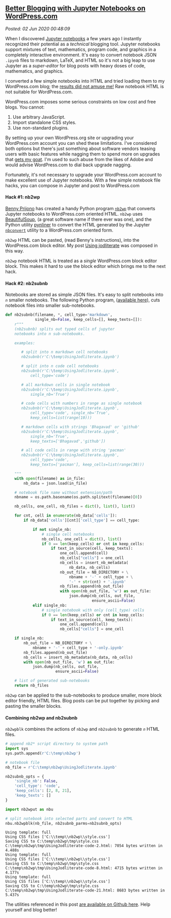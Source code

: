  
[Better Blogging with Jupyter Notebooks on WordPress.com](http://analyzethedatanotthedrivel.org/2020/06/01/better-blogging-with-jupyter-notebooks-on-wordpress-com/) 
--------------------------------------------------------------------------------------------------------------------------------------------------------------------

*Posted: 02 Jun 2020 00:48:09*

When I discovered [Jupyter notebooks](https://jupyter.org/) a few years ago
I instantly recognized their potential as a *technical* blogging tool. Jupyter
notebooks support mixtures of text, mathematics, program code, and graphics in
a completely interactive environment. It's easy to convert notebook JSON `.ipynb`
files to markdown, LaTeX, and HTML so it's not a big leap to use
Jupyter as a *super-editor* for blog posts with heavy doses of code, mathematics,
and graphics.

I converted a few simple notebooks into HTML and tried loading them to my
WordPress.com blog; the 
[results did not amuse me!](https://analyzethedatanotthedrivel.org/2017/12/24/downloading-smugmug-captions-with-python-and-jupyter/) Raw notebook HTML is not suitable 
for WordPress.com. 

WordPress.com imposes some serious constraints on low cost and free blogs. You cannot:

1. Use arbitrary JavaScript.
2. Import standalone CSS styles.
3. Use non-standard plugins.

By setting up your own WordPress.org site or upgrading your WordPress.com account
you can shed these limitations. I've considered
both options but there's just something about software vendors teasing
users with basic features while nagging them to spend more on upgrades
that [gets my goat](https://www.wisegeek.com/what-does-gets-my-goat-mean.htm). I'm 
used to such abuse from the likes of Adobe and would
advise WordPress.com to dial back upgrade nagging.

Fortunately, it's not necessary to upgrade your WordPress.com account to make excellent
use of Jupyter notebooks. With a few simple notebook file hacks, you can compose in Jupyter
and post to WordPress.com

#### Hack #1: nb2wp

[Benny Prijono](https://github.com/bennylp) has created a handy 
Python program [`nb2wp`](https://github.com/bennylp/nb2wp) that converts Jupyter notebooks 
to WordPress.com oriented HTML. `nb2wp` uses [BeautifulSoup](https://pypi.org/project/beautifulsoup4/), (a great software name if there ever was one), and the Python utility [pynliner](https://pythonhosted.org/pynliner/) to convert the HTML generated by
the Jupyter [`nbconvert`](https://anaconda.org/anaconda/nbconvert) utility to a WordPress.com oriented form.

`nb2wp` HTML can be pasted, (read Benny's instructions), into the WordPress.com block editor. My 
post [Using jodliterate](https://analyzethedatanotthedrivel.org/2020/05/25/using-jodliterate/) was
composed in this way.  

`nb2wp` notebook HTML is treated as a *single* WordPress.com block editor block. This makes it hard to use the block 
editor which brings me to the next hack.

#### Hack #2: nb2subnb

Notebooks are stored as simple JSON files. It's easy to split notebooks into
*`n`* smaller notebooks. The following Python program, 
([available here](https://github.com/bakerjd99/Analyze-the-Data-not-the-Drivel/blob/master/bluts/nb2wput.py)), cuts notebook
files into smaller sub-notebooks.


```python
def nb2subnb(filename, *, cell_type='markdown', 
             single_nb=False, keep_cells=[], keep_texts=[]):
    r"""
    (nb2subnb) splits out typed cells of jupyter 
    notebooks into n sub-notebooks.

    examples:

       # split into n markdown cell notebooks
       nb2subnb(r'C:\temp\UsingJodliterate.ipynb')

       # split into n code cell notebooks
       nb2subnb(r'C:\temp\UsingJodliterate.ipynb', 
           cell_type='code')

       # all markdown cells in single notebook
       nb2subnb(r'C:\temp\UsingJodliterate.ipynb', 
           single_nb='True')

       # code cells with numbers in range as single notebook
       nb2subnb(r'C:\temp\UsingJodliterate.ipynb', 
           cell_type='code', single_nb='True', 
           keep_cells=list(range(10)))

       # markdown cells with strings 'Bhagavad' or 'github' 
       nb2subnb(r'C:\temp\UsingJodliterate.ipynb', 
           single_nb='True',
           keep_texts=['Bhagavad','github'])

       # all code cells in range with string 'pacman' 
       nb2subnb(r'C:\temp\UsingJodliterate.ipynb', 
           cell_type='code',
           keep_texts=['pacman'], keep_cells=list(range(30)))

    """
    with open(filename) as in_file:
        nb_data = json.load(in_file)

    # notebook file name without extension/path
    nbname = os.path.basename(os.path.splitext(filename)[0])

    nb_cells, one_cell, nb_files = dict(), list(), list()

    for cnt, cell in enumerate(nb_data['cells']):
        if nb_data['cells'][cnt]['cell_type'] == cell_type:

            if not single_nb:
                # single cell notebooks
                nb_cells, one_cell = dict(), list()
                if 0 == len(keep_cells) or cnt in keep_cells:
                    if text_in_source(cell, keep_texts):
                        one_cell.append(cell)
                        nb_cells["cells"] = one_cell
                        nb_cells = insert_nb_metadata(
                            nb_data, nb_cells)
                        nb_out_file = NB_DIRECTORY + \
                            nbname + '-' + cell_type + \
                            '-' + str(cnt) + '.ipynb'
                        nb_files.append(nb_out_file)
                        with open(nb_out_file, 'w') as out_file:
                            json.dump(nb_cells, out_file,
                                      ensure_ascii=False)
            elif single_nb:
                # single notebook with only (cell_type) cells
                if 0 == len(keep_cells) or cnt in keep_cells:
                    if text_in_source(cell, keep_texts):
                        one_cell.append(cell)
                        nb_cells["cells"] = one_cell

    if single_nb:
        nb_out_file = NB_DIRECTORY + \
            nbname + '-' + cell_type + '-only.ipynb'
        nb_files.append(nb_out_file)
        nb_cells = insert_nb_metadata(nb_data, nb_cells)
        with open(nb_out_file, 'w') as out_file:
            json.dump(nb_cells, out_file, 
                      ensure_ascii=False)

    # list of generated sub-notebooks
    return nb_files
```

`nb2wp` can be applied to the sub-notebooks to produce smaller, more block editor friendly, HTML files.
Blog posts can be put together by picking and pasting the smaller blocks.

#### Combining nb2wp and nb2subnb

`nb2wpblk` combines the actions of `nb2wp` and `nb2subnb` to generate *`n`* HTML files.


```python
# append nb2* script directory to system path
import sys
sys.path.append(r'C:\temp\nb2wp')
```


```python
# notebook file
nb_file = r'C:\temp\nb2wp\UsingJodliterate.ipynb'
```


```python
nb2subnb_opts = {
    'single_nb': False,
    'cell_type': 'code',
    'keep_cells': [2, 8, 21],
    'keep_texts': []
}
```


```python
import nb2wput as nbu

# split notebook into selected parts and convert to HTML 
nbu.nb2wpblk(nb_file, nb2subnb_parms=nb2subnb_opts)
```

    Using template: full
    Using CSS files ['C:\\temp\\nb2wp\\style.css']
    Saving CSS to C:\temp\nb2wp\tmp\style.css
    C:\temp\nb2wp\tmp\UsingJodliterate-code-2.html: 7054 bytes written in 4.488s
    Using template: full
    Using CSS files ['C:\\temp\\nb2wp\\style.css']
    Saving CSS to C:\temp\nb2wp\tmp\style.css
    C:\temp\nb2wp\tmp\UsingJodliterate-code-8.html: 4715 bytes written in 4.177s
    Using template: full
    Using CSS files ['C:\\temp\\nb2wp\\style.css']
    Saving CSS to C:\temp\nb2wp\tmp\style.css
    C:\temp\nb2wp\tmp\UsingJodliterate-code-21.html: 8683 bytes written in 5.437s
    

The utilities referenced in this post [are available on Github here](https://github.com/bakerjd99/Analyze-the-Data-not-the-Drivel/tree/master/bluts). Help yourself and blog better!
